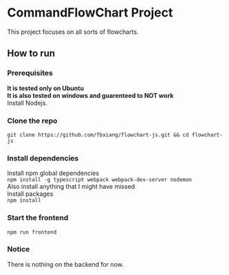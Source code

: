 # CommandFlowChart Project
This project focuses on all sorts of flowcharts.

## How to run
### Prerequisites
**It is tested only on Ubuntu**  
**It is also tested on windows and guarenteed to NOT work**  
Install Nodejs.

### Clone the repo
`git clone https://github.com/fbxiang/flowchart-js.git && cd flowchart-js`

### Install dependencies
Install npm global dependencies  
`npm install -g typescript webpack webpack-dev-server nodemon`  
Also install anything that I might have missed  
Install packages  
`npm install`  

### Start the frontend
`npm run frontend`

### Notice
There is nothing on the backend for now.
